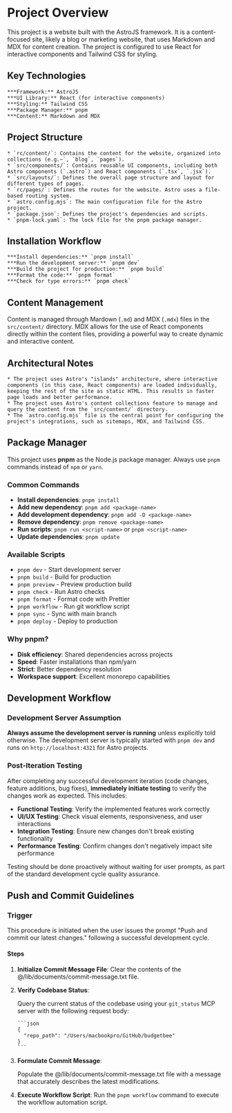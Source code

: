 # Project Overview

This project is a website built with the AstroJS framework. It is a content-focused site, likely a blog or marketing website, that uses Markdown and MDX for content creation. The project is configured to use React for interactive components and Tailwind CSS for styling.

## Key Technologies

    ***Framework:** AstroJS
    ***UI Library:** React (for interactive components)
    ***Styling:** Tailwind CSS
    ***Package Manager:** pnpm
    ***Content:** Markdown and MDX

## Project Structure

    * `rc/content/`: Contains the content for the website, organized into collections (e.g.~`, `blog`, `pages`).
    * `src/components/`: Contains reusable UI components, including both Astro components (`.astro`) and React components (`.tsx`, `.jsx`).
    * `src/layouts/`: Defines the overall page structure and layout for different types of pages.
    * `rc/pages/`: Defines the routes for the website. Astro uses a file-based routing system.
    * `astro.config.mjs`: The main configuration file for the Astro project.
    * `package.json`: Defines the project's dependencies and scripts.
    * `pnpm-lock.yaml`: The lock file for the pnpm package manager.

## Installation Workflow

    ***Install dependencies:** `pnpm install`
    ***Run the development server:** `pnpm dev`
    ***Build the project for production:** `pnpm build`
    ***Format the code:** `pnpm format`
    ***Check for type errors:** `pnpm check`

## Content Management

Content is managed through Mardown (`.md`) and MDX (`.mdx`) files in the `src/content/` directory. MDX allows for the use of React components directly within the content files, providing a powerful way to create dynamic and interactive content.

## Architectural Notes

    * The project uses Astro's "islands" architecture, where interactive components (in this case, React components) are loaded individually, keeping the rest of the site as static HTML. This results in faster page loads and better performance.
    * The project uses Astro's content collections feature to manage and query the content from the `src/content/` directory.
    * The `astro.config.mjs` file is the central point for configuring the project's integrations, such as sitemaps, MDX, and Tailwind CSS.

## Package Manager

This project uses **pnpm** as the Node.js package manager. Always use `pnpm` commands instead of `npm` or `yarn`.

### Common Commands

- **Install dependencies**: `pnpm install`
- **Add new dependency**: `pnpm add <package-name>`
- **Add development dependency**: `pnpm add -D <package-name>`
- **Remove dependency**: `pnpm remove <package-name>`
- **Run scripts**: `pnpm run <script-name>` or `pnpm <script-name>`
- **Update dependencies**: `pnpm update`

### Available Scripts

- `pnpm dev` - Start development server
- `pnpm build` - Build for production
- `pnpm preview` - Preview production build
- `pnpm check` - Run Astro checks
- `pnpm format` - Format code with Prettier
- `pnpm workflow` - Run git workflow script
- `pnpm sync` - Sync with main branch
- `pnpm deploy` - Deploy to production

### Why pnpm?

- **Disk efficiency**: Shared dependencies across projects
- **Speed**: Faster installations than npm/yarn
- **Strict**: Better dependency resolution
- **Workspace support**: Excellent monorepo capabilities

## Development Workflow

### Development Server Assumption

**Always assume the development server is running** unless explicitly told otherwise. The development server is typically started with `pnpm dev` and runs on `http://localhost:4321` for Astro projects.

### Post-Iteration Testing

After completing any successful development iteration (code changes, feature additions, bug fixes), **immediately initiate testing** to verify the changes work as expected. This includes:

- **Functional Testing**: Verify the implemented features work correctly
- **UI/UX Testing**: Check visual elements, responsiveness, and user interactions
- **Integration Testing**: Ensure new changes don't break existing functionality
- **Performance Testing**: Confirm changes don't negatively impact site performance

Testing should be done proactively without waiting for user prompts, as part of the standard development cycle quality assurance.

## Push and Commit Guidelines

### Trigger

This procedure is initiated when the user issues the prompt "Push and commit our latest changes." following a successful development cycle.

#### Steps

1.  **Initialize Commit Message File**:
    Clear the contents of the @/lib/documents/commit-message.txt file.

2.  **Verify Codebase Status**:

    Query the current status of the codebase using your `git_status` MCP server with the following request body:

        ```json
        {
          "repo_path": "/Users/macbookpro/GitHub/budgetbee"
        }
        ```

3.  **Formulate Commit Message**:

    Populate the @/lib/documents/commit-message.txt file with a message that accurately describes the latest modifications.

4.  **Execute Workflow Script**:
    Run the `pnpm workflow` command to execute the workflow automation script.
